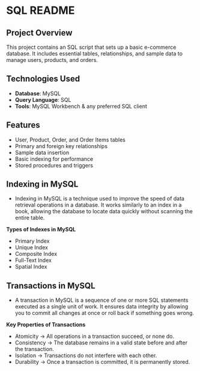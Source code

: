 # SQL README

## Project Overview
This project contains an SQL script  that sets up a basic e-commerce database. It includes essential tables, relationships, and sample data to manage users, products, and orders.

## Technologies Used
- **Database**: MySQL
- **Query Language**: SQL
- **Tools**: MySQL Workbench & any preferred SQL client

## Features
- User, Product, Order, and Order Items tables
- Primary and foreign key relationships
- Sample data insertion
- Basic indexing for performance
- Stored procedures and triggers
## Indexing in MySQL
- Indexing in MySQL is a technique used to improve the speed of data retrieval operations in a database. It works similarly to an index in a book, allowing the database to locate data quickly without scanning the entire table.
   
**Types of Indexes in MySQL**

  - Primary Index
  - Unique Index
  - Composite Index
  - Full-Text Index
  - Spatial Index
    
## Transactions in MySQL

- A transaction in MySQL is a sequence of one or more SQL statements executed as a single unit of work. It ensures data integrity by allowing you to commit all changes at once or roll back if something goes wrong.

**Key Properties of Transactions**

 - Atomicity →   All operations in a transaction succeed, or none do.
 - Consistency → The database remains in a valid state before and after the transaction.
 - Isolation →   Transactions do not interfere with each other.
 - Durability →  Once a transaction is committed, it is permanently stored.
